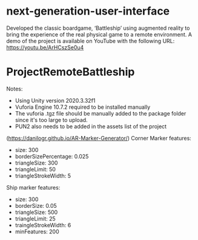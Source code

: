 # next-generation-user-interface
 Developed the classic boardgame, ‘Battleship’ using augmented reality to bring the experience of the real physical game to a remote environment.
 A demo of the project is available on YouTube with the following URL: 
 https://youtu.be/ArHCszSe0u4
 
 # ProjectRemoteBattleship

Notes:
- Using Unity version 2020.3.32f1
- Vuforia Engine 10.7.2 required to be installed manually
- The vuforia .tgz file should be manually added to the package folder since it's too large to upload.
- PUN2 also needs to be added in the assets list of the project

(https://danilogr.github.io/AR-Marker-Generator/)
Corner Marker features:
- size: 300
- borderSizePercentage: 0.025
- triangleSize: 300
- triangleLimit: 50
- triangleStrokeWidth: 5

Ship marker features:
- size: 300
- borderSize: 0.05
- triangleSize: 500
- triangleLimit: 25
- traingleStrokeWidth: 6
- minFeatures: 200


